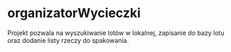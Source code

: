 # organizatorWycieczki
Projekt pozwala na wyszukiwanie lotów w lokalnej, zapisanie do bazy lotu oraz dodanie listy rzeczy do spakowania.
